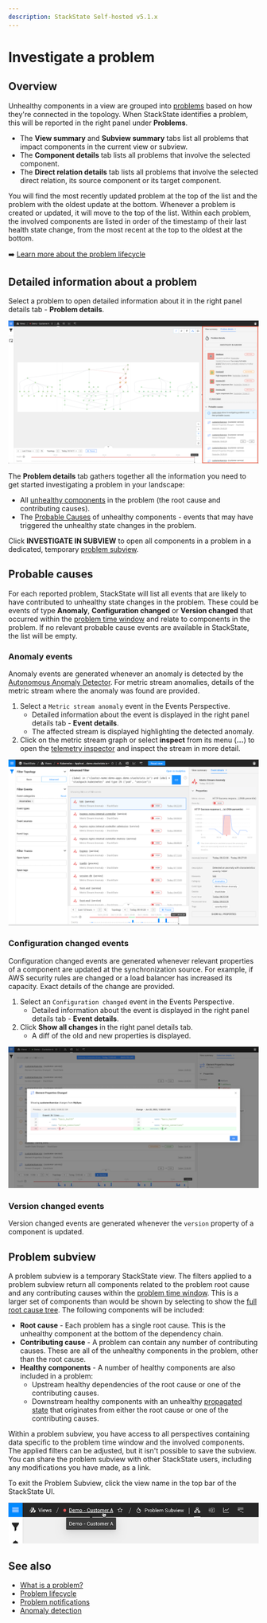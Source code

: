 ```yaml
---
description: StackState Self-hosted v5.1.x 
---
```


# Investigate a problem

## Overview

Unhealthy components in a view are grouped into [problems](about-problems.md) based on how they're connected in the topology. When StackState identifies a problem, this will be reported in the right panel under **Problems**.

* The **View summary** and **Subview summary** tabs list all problems that impact components in the current view or subview. 
* The **Component details** tab lists all problems that involve the selected component. 
* The **Direct relation details** tab lists all problems that involve the selected direct relation, its source component or its target component. 

You will find the most recently updated problem at the top of the list and the problem with the oldest update at the bottom. Whenever a problem is created or updated, it will move to the top of the list. Within each problem, the involved components are listed in order of the timestamp of their last health state change, from the most recent at the top to the oldest at the bottom.

➡️ [Learn more about the problem lifecycle](problem-lifecycle.md)

## Detailed information about a problem

Select a problem to open detailed information about it in the right panel details tab - **Problem details**.

![View summary](/.gitbook/assets/v51_problem_details_tab.png)

The **Problem details** tab gathers together all the information you need to get started investigating a problem in your landscape:

* All [unhealthy components](about-problems.md#topology-elements-in-a-problem) in the problem \(the root cause and contributing causes\). 
* The [Probable Causes](problem_investigation.md#probable-causes) of unhealthy components - events that may have triggered the unhealthy state changes in the problem. 

Click **INVESTIGATE IN SUBVIEW** to open all components in a problem in a dedicated, temporary [problem subview](problem_investigation.md#problem-subview).

## Probable causes

For each reported problem, StackState will list all events that are likely to have contributed to unhealthy state changes in the problem. These could be events of type **Anomaly**, **Configuration changed** or **Version changed** that occurred within the [problem time window](about-problems.md#time-window-of-a-problem) and relate to components in the problem. If no relevant probable cause events are available in StackState, the list will be empty.

### Anomaly events

Anomaly events are generated whenever an anomaly is detected by the [Autonomous Anomaly Detector](../../stackpacks/add-ons/aad.md). For metric stream anomalies, details of the metric stream where the anomaly was found are provided.

1. Select a `Metric stream anomaly` event in the Events Perspective.
   * Detailed information about the event is displayed in the right panel details tab - **Event details**.
   * The affected stream is displayed highlighting the detected anomaly.
2. Click on the metric stream graph or select **inspect** from its menu \(**...**\) to open the [telemetry inspector](../metrics/browse-telemetry.md) and inspect the stream in more detail.

![Metric stream anomaly detailed event information](../../.gitbook/assets/v51_event_metric_stream_anomaly.png)

### Configuration changed events

Configuration changed events are generated whenever relevant properties of a component are updated at the synchronization source. For example, if AWS security rules are changed or a load balancer has increased its capacity. Exact details of the change are provided.

1. Select an `Configuration changed` event in the Events Perspective.
   * Detailed information about the event is displayed in the right panel details tab - **Event details**.
2. Click **Show all changes** in the right panel details tab.
   * A diff of the old and new properties is displayed.

![View all changes](../../.gitbook/assets/v51_event_view_all_changes.png)

### Version changed events

Version changed events are generated whenever the `version` property of a component is updated.

## Problem subview

A problem subview is a temporary StackState view. The filters applied to a problem subview return all components related to the problem root cause and any contributing causes within the [problem time window](about-problems.md#time-window-of-a-problem). This is a larger set of components than would be shown by selecting to show the [full root cause tree](../stackstate-ui/perspectives/topology-perspective.md#show-root-cause). The following components will be included:

* **Root cause** - Each problem has a single root cause. This is the unhealthy component at the bottom of the dependency chain.
* **Contributing cause** - A problem can contain any number of contributing causes. These are all of the unhealthy components in the problem, other than the root cause.
* **Healthy components** - A number of healthy components are also included in a problem:
  * Upstream healthy dependencies of the root cause or one of the contributing causes.
  * Downstream healthy components with an unhealthy [propagated state](/use/concepts/health-state.md#element-propagated-health-state) that originates from either the root cause or one of the contributing causes.

Within a problem subview, you have access to all perspectives containing data specific to the problem time window and the involved components. The applied filters can be adjusted, but it isn't possible to save the subview. You can share the problem subview with other StackState users, including any modifications you have made, as a link.

To exit the Problem Subview, click the view name in the top bar of the StackState UI.

![Breadcrumbs with view name](../../.gitbook/assets/v51_problem_subview_breadcrumb.png)

## See also

* [What is a problem?](about-problems.md)
* [Problem lifecycle](problem-lifecycle.md)
* [Problem notifications](problem_notifications.md)
* [Anomaly detection](../concepts/anomaly-detection.md)
